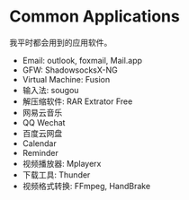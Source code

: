 # Common Applications

我平时都会用到的应用软件。

- Email: outlook, foxmail, Mail.app
- GFW: ShadowsocksX-NG
- Virtual Machine: Fusion
- 输入法: sougou
- 解压缩软件: RAR Extrator Free
- 网易云音乐
- QQ Wechat
- 百度云网盘
- Calendar
- Reminder
- 视频播放器: Mplayerx
- 下载工具: Thunder
- 视频格式转换: FFmpeg, HandBrake
